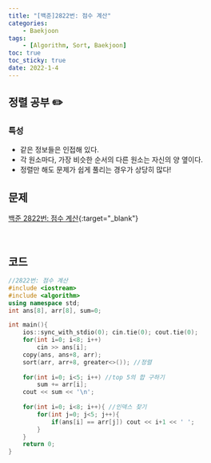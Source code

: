```yaml
---
title: "[백준]2822번: 점수 계산"
categories:
    - Baekjoon
tags:
    - [Algorithm, Sort, Baekjoon]
toc: true
toc_sticky: true
date: 2022-1-4
---
```



## 정렬 공부 ✏️

### 특성
- 같은 정보들은 인접해 있다.
- 각 원소마다, 가장 비슷한 순서의 다른 원소는 자신의 양 옆이다.
- 정렬만 해도 문제가 쉽게 풀리는 경우가 상당히 많다!


## 문제

[백준 2822번: 점수 계산](https://www.acmicpc.net/problem/2822){:target="_blank"}


<br>

## 코드

```cpp
//2822번: 점수 계산
#include <iostream>
#include <algorithm>
using namespace std;
int ans[8], arr[8], sum=0;

int main(){
    ios::sync_with_stdio(0); cin.tie(0); cout.tie(0);
    for(int i=0; i<8; i++)
        cin >> ans[i];
    copy(ans, ans+8, arr);
    sort(arr, arr+8, greater<>()); //정렬
    
    for(int i=0; i<5; i++) //top 5의 합 구하기
        sum += arr[i];
    cout << sum << '\n';
    
    for(int i=0; i<8; i++){ //인덱스 찾기
        for(int j=0; j<5; j++){
            if(ans[i] == arr[j]) cout << i+1 << ' ';
        }
    }
    return 0;
}
``` 